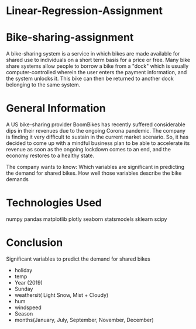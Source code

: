 # Linear-Regression-Assignment

# Bike-sharing-assignment
A bike-sharing system is a service in which bikes are made available for shared use to individuals on a short term basis for a price or free. Many bike share systems allow people to borrow a bike from a "dock" which is usually computer-controlled wherein the user enters the payment information, and the system unlocks it. This bike can then be returned to another dock belonging to the same system.

# General Information
A US bike-sharing provider BoomBikes has recently suffered considerable dips in their revenues due to the ongoing Corona pandemic. The company is finding it very difficult to sustain in the current market scenario. So, it has decided to come up with a mindful business plan to be able to accelerate its revenue as soon as the ongoing lockdown comes to an end, and the economy restores to a healthy state.

The company wants to know:
Which variables are significant in predicting the demand for shared bikes.
How well those variables describe the bike demands

# Technologies Used
numpy 
pandas
matplotlib 
plotly
seaborn
statsmodels
sklearn 
scipy

# Conclusion
Significant variables to predict the demand for shared bikes

- holiday
- temp
- Year (2019)
- Sunday
- weathersit( Light Snow, Mist + Cloudy)
- hum
- windspeed
- Season
- months(January, July, September, November, December)
